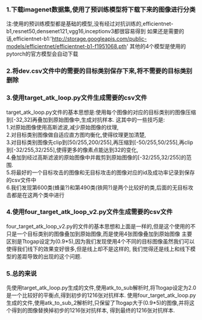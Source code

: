 ### 1.下载imagenet数据集,使用了预训练模型将下载下来的图像进行分类
  注:使用的预训练模型都是基础的模型,没有经过对抗训练的,efficientnet-b1,resnet50,densenet121,vgg16,inceptionv3都很容易得到
  如果还是需要的话,efficientnet-b1:'http://storage.googleapis.com/public-models/efficientnet/efficientnet-b1-f1951068.pth'
  其他的4个模型是使用的pytorch的官方模型会自动下载

### 2.将dev.csv文件中的需要的目标类别保存下来,将不需要的目标类别删除

### 3.使用target_atk_loop.py文件生成需要的csv文件
  target_atk_loop.py文件的基本思想是:使用每个图像的对应的目标类别的图像压缩到[-32,32]再叠加到原始图像中,生成对抗样本.
  这其中的一些技巧是: <br>
        1.对原始图像使用高斯滤波,减少原始图像的纹理, <br>
	2.对目标类别图像做自适应直方图均衡化,使得纹理更加清楚, <br>
	3.对目标类别图像先clip到[50/255,200/255],再压缩到[-50/255,50/255],再clip到[-32/255,32/255],使得更多的像素点能达到32的变化,<br>
	4.叠加到经过高斯滤波的原始图像中并裁剪到原始图像的[-32/255,32/255]的范围.<br>
	5.将最好的一个目标攻击的图像和无目标攻击的图像对应的id及成功率记录到保存的csv文件中<br>
	6.我们发现第600类(蜂巢?)和第490类(铁网?)是两个比较好的类,后面的无目标攻击都是在这两个类中进行 <br>

### 4.使用four_target_atk_loop_v2.py文件生成需要的csv文件
  four_target_atk_loop_v2.py的文件的基本思想和上面是一样的,但是这个使用的不只是一个目标类别的图像叠加到原始图像,而是使用4张图像叠加到原始图像
  主要区别是Ttogap设定为(0.9*5),因为我们发现使用4个不同的目标图像虽然我们可以使得我们线下的效果变好很多,但是线上却不是这样的,
  我们觉得还是线上和线下模型的差距导致的出现的这个问题.

### 5.总的来说
  先使用target_atk_loop.py生成的文件,使用atk_to_sub解析时,将Ttogap设定为2.0是一个比较好的平衡点,得到初步的1216张对抗样本.
  使用four_target_atk_loop.py生成的文件,使用atk_to_sub_2解析时,只保留了Ttogap大于(0.9*5)的图像,并将这个得到的图像替换掉初步的1216张对抗样本,
  得到最终的1216张对抗样本.
